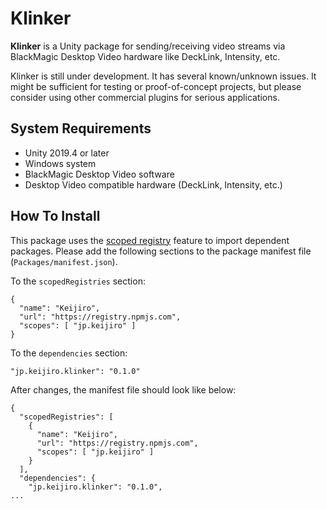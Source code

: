 Klinker
=======

**Klinker** is a Unity package for sending/receiving video streams via
BlackMagic Desktop Video hardware like DeckLink, Intensity, etc.

Klinker is still under development. It has several known/unknown issues. It
might be sufficient for testing or proof-of-concept projects, but please
consider using other commercial plugins for serious applications.

System Requirements
-------------------

- Unity 2019.4 or later
- Windows system
- BlackMagic Desktop Video software
- Desktop Video compatible hardware (DeckLink, Intensity, etc.)

How To Install
--------------

This package uses the [scoped registry] feature to import dependent packages.
Please add the following sections to the package manifest file
(`Packages/manifest.json`).

To the `scopedRegistries` section:

```
{
  "name": "Keijiro",
  "url": "https://registry.npmjs.com",
  "scopes": [ "jp.keijiro" ]
}
```

To the `dependencies` section:

```
"jp.keijiro.klinker": "0.1.0"
```

After changes, the manifest file should look like below:

```
{
  "scopedRegistries": [
    {
      "name": "Keijiro",
      "url": "https://registry.npmjs.com",
      "scopes": [ "jp.keijiro" ]
    }
  ],
  "dependencies": {
    "jp.keijiro.klinker": "0.1.0",
...
```

[scoped registry]: https://docs.unity3d.com/Manual/upm-scoped.html
